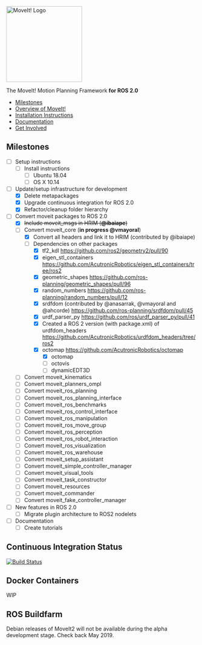 <img src="http://moveit.ros.org/assets/images/moveit2_logo_black.png" alt="MoveIt! Logo" width="200"/>

The MoveIt! Motion Planning Framework **for ROS 2.0**

- [Milestones](#milestones)
- [Overview of MoveIt!](http://moveit.ros.org)
- [Installation Instructions](http://moveit.ros.org/install/)
- [Documentation](http://moveit.ros.org/documentation/)
- [Get Involved](http://moveit.ros.org/documentation/contributing/)

## Milestones
- [ ] Setup instructions
  - [ ] Install instructions
    - [ ] Ubuntu 18.04
    - [ ] OS X 10.14
- [ ] Update/setup infrastructure for development
  - [x] Delete metapackages
  - [x] Upgrade continuous integration for ROS 2.0
  - [x] Refactor/cleanup folder hierarchy
- [ ] Convert moveit packages to ROS 2.0
  - [x] ~~Include moveit_msgs in HRIM (**@ibaiape**)~~
  - [ ] Convert moveit_core (**in progress @vmayoral**)
    - [x] Convert all headers and link it to HRIM (contributed by @ibaiape)
    - [ ] Dependencies on other packages
      - [x] tf2_kdl https://github.com/ros2/geometry2/pull/90
      - [x] eigen_stl_containers https://github.com/AcutronicRobotics/eigen_stl_containers/tree/ros2
      - [x] geometric_shapes https://github.com/ros-planning/geometric_shapes/pull/96
      - [x] random_numbers https://github.com/ros-planning/random_numbers/pull/12
      - [x] srdfdom (contributed by @anasarrak, @vmayoral and @ahcorde) https://github.com/ros-planning/srdfdom/pull/45
      - [x] urdf_parser_py https://github.com/ros/urdf_parser_py/pull/41
      - [x] Created a ROS 2 version (with package.xml) of urdfdom_headers https://github.com/AcutronicRobotics/urdfdom_headers/tree/ros2
      - [x] octomap https://github.com/AcutronicRobotics/octomap
        - [x]  octomap
        - [ ]  octovis
        - [ ]  dynamicEDT3D
  - [ ] Convert moveit_kinematics
  - [ ] Convert moveit_planners_ompl
  - [ ] Convert moveit_ros_planning
  - [ ] Convert moveit_ros_planning_interface
  - [ ] Convert moveit_ros_benchmarks
  - [ ] Convert moveit_ros_control_interface
  - [ ] Convert moveit_ros_manipulation
  - [ ] Convert moveit_ros_move_group
  - [ ] Convert moveit_ros_perception
  - [ ] Convert moveit_ros_robot_interaction
  - [ ] Convert moveit_ros_visualization
  - [ ] Convert moveit_ros_warehouse
  - [ ] Convert moveit_setup_assistant
  - [ ] Convert moveit_simple_controller_manager
  - [ ] Convert moveit_visual_tools
  - [ ] Convert moveit_task_constructor
  - [ ] Convert moveit_resources
  - [ ] Convert moveit_commander
  - [ ] Convert moveit_fake_controller_manager
- [ ] New features in ROS 2.0
  - [ ] Migrate plugin architecture to ROS2 nodelets
- [ ] Documentation
  - [ ] Create tutorials

## Continuous Integration Status

[![Build Status](https://travis-ci.org/AcutronicRobotics/moveit2.svg?branch=ros2)](https://travis-ci.org/AcutronicRobotics/moveit2)

## Docker Containers

WIP

## ROS Buildfarm

Debian releases of MoveIt2 will not be available during the alpha development stage. Check back May 2019.
